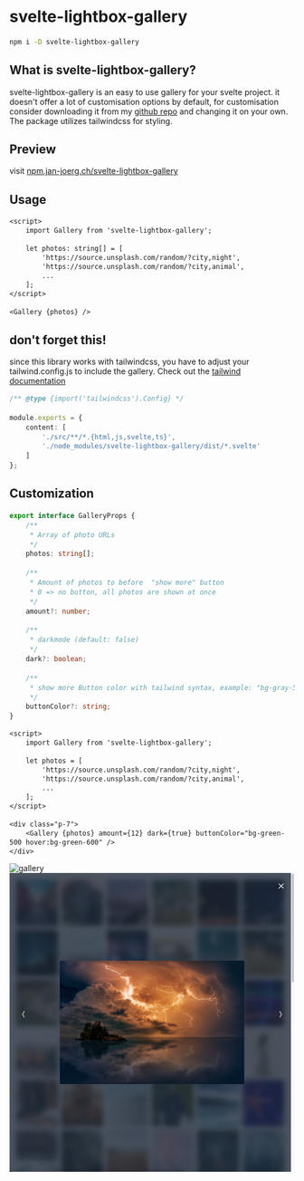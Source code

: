 # svelte-lightbox-gallery

```bash
npm i -D svelte-lightbox-gallery
```

## What is svelte-lightbox-gallery?

svelte-lightbox-gallery is an easy to use gallery for your svelte project. it doesn't offer a lot of customisation options by default, for customisation consider downloading it from my [github repo](https://github.com/joergjan/svelte-image-gallery) and changing it on your own. The package utilizes tailwindcss for styling.

## Preview

visit [npm.jan-joerg.ch/svelte-lightbox-gallery](https://npm.jan-joerg.ch/svelte-lightbox-gallery)

## Usage

```svelte
<script>
	import Gallery from 'svelte-lightbox-gallery';

	let photos: string[] = [
		'https://source.unsplash.com/random/?city,night',
		'https://source.unsplash.com/random/?city,animal',
        ...
	];
</script>

<Gallery {photos} />
```

## don't forget this!

since this library works with tailwindcss, you have to adjust your tailwind.config.js to include the gallery. Check out the [tailwind documentation](​​https://www.tailwindcss.com/docs/content-configuration#working-with-third-party-libraries)

```typescript
/** @type {import('tailwindcss').Config} */

module.exports = {
	content: [
		'./src/**/*.{html,js,svelte,ts}',
		'./node_modules/svelte-lightbox-gallery/dist/*.svelte'
	]
};
```

## Customization

```typescript
export interface GalleryProps {
	/**
	 * Array of photo URLs
	 */
	photos: string[];

	/**
	 * Amount of photos to before  "show more" button
	 * 0 => no button, all photos are shown at once
	 */
	amount?: number;

	/**
	 * darkmode (default: false)
	 */
	dark?: boolean;

	/**
	 * show more Button color with tailwind syntax, example: "bg-gray-500 hover:bg-gray-600"
	 */
	buttonColor?: string;
}
```

```svelte
<script>
	import Gallery from 'svelte-lightbox-gallery';

	let photos = [
		'https://source.unsplash.com/random/?city,night',
		'https://source.unsplash.com/random/?city,animal',
		...
	];
</script>

<div class="p-7">
	<Gallery {photos} amount={12} dark={true} buttonColor="bg-green-500 hover:bg-green-600" />
</div>
```

![gallery](image.png)
![lightbox](image-1.png)
